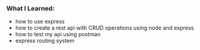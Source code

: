 ### What I Learned:

- how to use express
- how to create a rest api with CRUD operations using node and express
- how to test my api using postman
- express routing system
